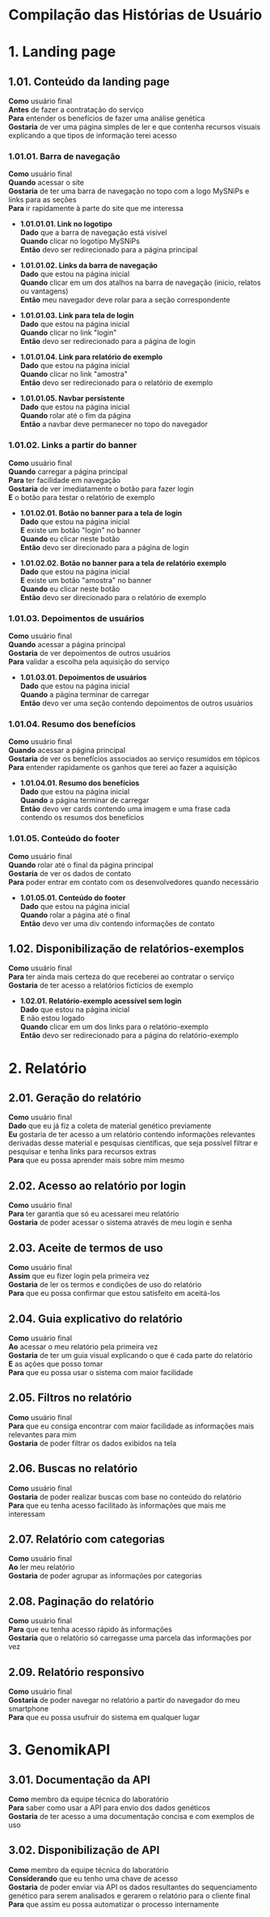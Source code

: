 # Compilação das Histórias de Usuário

# 1. Landing page

## 1.01. Conteúdo da landing page
**Como** usuário final  
**Antes** de fazer a contratação do serviço  
**Para** entender os benefícios de fazer uma análise genética  
**Gostaria** de ver uma página simples de ler e que contenha recursos visuais explicando a que tipos de informação terei acesso

### 1.01.01. Barra de navegação
**Como** usuário final  
**Quando** acessar o site  
**Gostaria** de ter uma barra de navegação no topo com a logo MySNiPs e links para as seções  
**Para** ir rapidamente à parte do site que me interessa

* __1.01.01.01. Link no logotipo__  
**Dado** que a barra de navegação está visível  
**Quando** clicar no logotipo MySNiPs  
**Então** devo ser redirecionado para a página principal

* __1.01.01.02. Links da barra de navegação__  
**Dado** que estou na página inicial  
**Quando** clicar em um dos atalhos na barra de navegação (inicio, relatos ou vantagens)  
**Então** meu navegador deve rolar para a seção correspondente

* __1.01.01.03. Link para tela de login__  
**Dado** que estou na página inicial  
**Quando** clicar no link "login"  
**Então** devo ser redirecionado para a página de login

* __1.01.01.04. Link para relatório de exemplo__  
**Dado** que estou na página inicial  
**Quando** clicar no link "amostra"  
**Então** devo ser redirecionado para o relatório de exemplo

* __1.01.01.05. Navbar persistente__  
**Dado** que estou na página inicial  
**Quando** rolar até o fim da página  
**Então** a navbar deve permanecer no topo do navegador

### 1.01.02. Links a partir do banner
**Como** usuário final  
**Quando** carregar a página principal  
**Para** ter facilidade em navegação  
**Gostaria** de ver imediatamente o botão para fazer login  
**E** o botão para testar o relatório de exemplo

* __1.01.02.01. Botão no banner para a tela de login__  
**Dado** que estou na página inicial  
**E** existe um botão "login" no banner  
**Quando** eu clicar neste botão  
**Então** devo ser direcionado para a página de login

* __1.01.02.02. Botão no banner para a tela de relatório exemplo__  
**Dado** que estou na página inicial  
**E** existe um botão "amostra" no banner  
**Quando** eu clicar neste botão  
**Então** devo ser direcionado para o relatório de exemplo

### 1.01.03. Depoimentos de usuários
**Como** usuário final  
**Quando** acessar a página principal  
**Gostaria** de ver depoimentos de outros usuários  
**Para** validar a escolha pela aquisição do serviço

* __1.01.03.01. Depoimentos de usuários__  
**Dado** que estou na página inicial  
**Quando** a página terminar de carregar  
**Então** devo ver uma seção contendo depoimentos de outros usuários

### 1.01.04. Resumo dos benefícios
**Como** usuário final  
**Quando** acessar a página principal  
**Gostaria** de ver os benefícios associados ao serviço resumidos em tópicos  
**Para** entender rapidamente os ganhos que terei ao fazer a aquisição

* __1.01.04.01. Resumo dos benefícios__  
**Dado** que estou na página inicial  
**Quando** a página terminar de carregar  
**Então** devo ver cards contendo uma imagem e uma frase cada contendo os resumos dos benefícios

### 1.01.05. Conteúdo do footer
**Como** usuário final  
**Quando** rolar até o final da página principal  
**Gostaria** de ver os dados de contato  
**Para** poder entrar em contato com os desenvolvedores quando necessário

* __1.01.05.01. Conteúdo do footer__  
**Dado** que estou na página inicial  
**Quando** rolar a página até o final  
**Então** devo ver uma div contendo informações de contato

## 1.02. Disponibilização de relatórios-exemplos
**Como** usuário final  
**Para** ter ainda mais certeza do que receberei ao contratar o serviço  
**Gostaria** de ter acesso a relatórios fictícios de exemplo

* __1.02.01. Relatório-exemplo acessível sem login__  
**Dado** que estou na página inicial  
**E** não estou logado  
**Quando** clicar em um dos links para o relatório-exemplo  
**Então** devo ser redirecionado para a página do relatório-exemplo

# 2. Relatório

## 2.01. Geração do relatório
**Como** usuário final  
**Dado** que eu já fiz a coleta de material genético previamente  
**Eu** gostaria de ter acesso a um relatório contendo informações relevantes derivadas desse material e pesquisas científicas, que seja possível filtrar e pesquisar e tenha links para recursos extras  
**Para** que eu possa aprender mais sobre mim mesmo

## 2.02. Acesso ao relatório por login
**Como** usuário final  
**Para** ter garantia que só eu acessarei meu relatório  
**Gostaria** de poder acessar o sistema através de meu login e senha

## 2.03. Aceite de termos de uso
**Como** usuário final  
**Assim** que eu fizer login pela primeira vez  
**Gostaria** de ler os termos e condições de uso do relatório  
**Para** que eu possa confirmar que estou satisfeito em aceitá-los

## 2.04. Guia explicativo do relatório
**Como** usuário final  
**Ao** acessar o meu relatório pela primeira vez  
**Gostaria** de ter um guia visual explicando o que é cada parte do relatório  
**E** as ações que posso tomar  
**Para** que eu possa usar o sistema com maior facilidade

## 2.05. Filtros no relatório
**Como** usuário final  
**Para** que eu consiga encontrar com maior facilidade as informações mais relevantes para mim  
**Gostaria** de poder filtrar os dados exibidos na tela

## 2.06. Buscas no relatório
**Como** usuário final  
**Gostaria** de poder realizar buscas com base no conteúdo do relatório  
**Para** que eu tenha acesso facilitado às informações que mais me interessam

## 2.07. Relatório com categorias
**Como** usuário final  
**Ao** ler meu relatório  
**Gostaria** de poder agrupar as informações por categorias

## 2.08. Paginação do relatório
**Como** usuário final  
**Para** que eu tenha acesso rápido às informações  
**Gostaria** que o relatório só carregasse uma parcela das informações por vez

## 2.09. Relatório responsivo
**Como** usuário final  
**Gostaria** de poder navegar no relatório a partir do navegador do meu smartphone  
**Para** que eu possa usufruir do sistema em qualquer lugar

# 3. GenomikAPI

## 3.01. Documentação da API
**Como** membro da equipe técnica do laboratório  
**Para** saber como usar a API para envio dos dados genéticos  
**Gostaria** de ter acesso a uma documentação concisa e com exemplos de uso

## 3.02. Disponibilização de API
**Como** membro da equipe técnica do laboratório  
**Considerando** que eu tenho uma chave de acesso  
**Gostaria** de poder enviar via API os dados resultantes do sequenciamento genético para serem analisados e gerarem o relatório para o cliente final  
**Para** que assim eu possa automatizar o processo internamente
